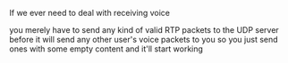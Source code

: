 If we ever need to deal with receiving voice

you merely have to send any kind of valid RTP packets to the UDP server before it will send any other user's voice packets to you
so you just send ones with some empty content and it'll start working